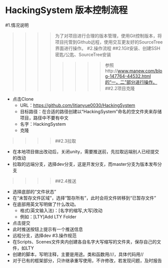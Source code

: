 HackingSystem 版本控制流程
==============
#1.情况说明
>>>>为了对项目进行合理的版本管理，使用Git控制版本，将项目托管到Github远程，使用交互更友好的SourceTree界面进行操作。
#2.操作流程
>>>>##2.1Git安装、创建SSH密匙/公匙、SourceTree安装
>>>>>>>>参照http://www.manew.com/blog-147764-44532.html的“一，二”部分进行操作。
>>>>##2.2项目克隆
  * 点击Clone
    * URL：https://github.com/litianyue0030/HackingSystem
    * 目标路径：在合适的路径创建以“HackingSystem”命名的空文件夹来存储项目，路径中不要有中文
    * 名字：HackingSystem
    * 克隆
>>>>##2.3拉取
  * 在本地项目做出改动后，关闭unity，需要推送前，先拉取远端别人已经提交的改动
  * 拉取的远端分支，选择dev分支，这是开发分支，而master分支为版本发布分支
>>>>##2.4推送
  * 选择底部的“文件状态”
  * 在“未暂存文件区域”，选择“暂存所有”，此时会将文件转移到“已暂存文件”
  * 在底部用英文写明做了什么改动。
    * 格式(英文输入法)：[名字的缩写,大写]改动
    * 例如：[LTY]Add LTY Folder
  * 点击提交
  * 此时推送按钮上提示有一个推送信息
  * 远程分支，选择dev
#3.操作规范
  * 在Scripts、Scenes文件夹内创建各自名字大写缩写的文件夹，保存自己的文件，如LTY
  * 创建的脚本，写明注释，主要是用途。类和函数用///，具体代码用//
  * 对于已有的框架部分，只许继承重写使用，不许修改，若发现问题，及时报告
  
